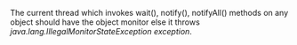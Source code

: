 The current thread which invokes wait(), notify(), notifyAll() methods on any object should have the object monitor else it throws 
*java.lang.IllegalMonitorStateException exception*.
